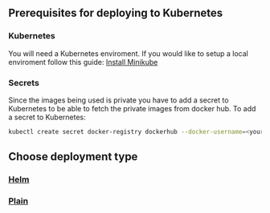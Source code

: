 ## Prerequisites for deploying to Kubernetes

### Kubernetes
You will need a Kubernetes enviroment. 
If you would like to setup a local enviroment follow this guide: [Install Minikube](https://kubernetes.io/docs/getting-started-guides/minikube/) 

### Secrets
Since the images being used is private you have to add a secret to Kubernetes to be able to fetch the private images from docker hub. 
To add a secret to Kubernetes: 
```bash
kubectl create secret docker-registry dockerhub --docker-username=<your-name> --docker-password=<your-password> --docker-email=<your-email>
```

## Choose deployment type

### [Helm](Kubernetes/Helm/README.md)

### [Plain](Kubernetes/Plain/README.md)